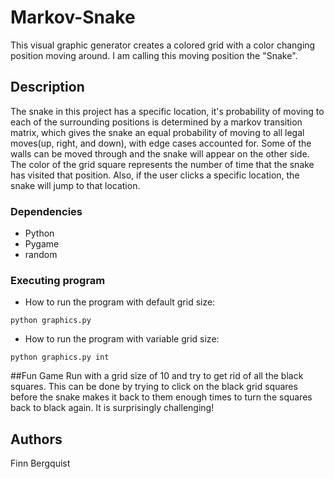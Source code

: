 # Markov-Snake

This visual graphic generator creates a colored grid with a color changing position moving around.
I am calling this moving position the "Snake".

## Description

The snake in this project has a specific location, it's probability of moving to each of the surrounding 
positions is determined by a markov transition matrix, which gives the snake an equal probability of moving
to all legal moves(up, right, and down), with edge cases accounted for. Some of the walls can be moved through
and the snake will appear on the other side. The color of the grid square represents the number of time that the
snake has visited that position.  Also, if the user clicks a specific location, the snake will jump
to that location.

### Dependencies

* Python
* Pygame
* random


### Executing program

* How to run the program with default grid size:
```
python graphics.py
```
* How to run the program with variable grid size:
```
python graphics.py int 
```

##Fun Game
Run with a grid size of 10 and try to get rid of all the black squares. This can be done by trying to click on the
black grid squares before the snake makes it back to them enough times to turn the squares back to black again.
It is surprisingly challenging!

## Authors

Finn Bergquist

